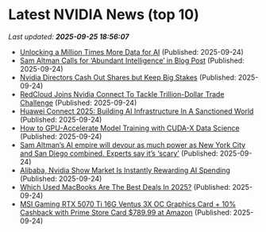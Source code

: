 # Latest NVIDIA News (top 10)
_Last updated: **2025-09-25 18:56:07**_

- [Unlocking a Million Times More Data for AI](https://ifp.org/unlocking-a-million-times-more-data-for-ai/) (Published: 2025-09-24)
- [Sam Altman Calls for ‘Abundant Intelligence’ in Blog Post](http://www.pymnts.com/artificial-intelligence-2/2025/sam-altman-calls-for-abundant-intelligence-in-blog-post/) (Published: 2025-09-24)
- [Nvidia Directors Cash Out Shares but Keep Big Stakes](https://finance.yahoo.com/news/nvidia-directors-cash-shares-keep-184757870.html) (Published: 2025-09-24)
- [RedCloud Joins Nvidia Connect To Tackle Trillion-Dollar Trade Challenge](https://www.benzinga.com/trading-ideas/movers/25/09/47847543/redcloud-joins-nvidia-connect-to-tackle-trillion-dollar-trade-challenge) (Published: 2025-09-24)
- [Huawei Connect 2025: Building AI Infrastructure In A Sanctioned World](https://www.forrester.com/?p=275738) (Published: 2025-09-24)
- [How to GPU-Accelerate Model Training with CUDA-X Data Science](https://developer.nvidia.com/blog/how-to-gpu-accelerate-model-training-with-cuda-x-data-science/) (Published: 2025-09-24)
- [Sam Altman’s AI empire will devour as much power as New York City and San Diego combined. Experts say it’s ‘scary’](https://fortune.com/2025/09/24/sam-altman-ai-empire-new-york-city-san-diego-scary/) (Published: 2025-09-24)
- [Alibaba, Nvidia Show Market Is Instantly Rewarding AI Spending](https://biztoc.com/x/fe1217dc8b1ea0bf) (Published: 2025-09-24)
- [Which Used MacBooks Are The Best Deals In 2025?](https://www.bgr.com/1971617/used-macbooks-best-deals/) (Published: 2025-09-24)
- [MSI Gaming RTX 5070 Ti 16G Ventus 3X OC Graphics Card + 10% Cashback with Prime Store Card $789.99 at Amazon](https://slickdeals.net/f/18630808-msi-gaming-rtx-5070-ti-16g-ventus-3x-oc-graphics-card-10-cashback-with-prime-store-card-789-99-at-amazon) (Published: 2025-09-24)
